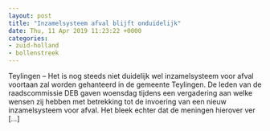 ```yaml
---
layout: post
title: "Inzamelsysteem afval blijft onduidelijk"
date: Thu, 11 Apr 2019 11:23:22 +0000
categories: 
- zuid-holland 
- bollenstreek 
---
```


Teylingen &#8211; Het is nog steeds niet duidelijk wel inzamelsysteem voor afval voortaan zal worden gehanteerd in de gemeente Teylingen. De leden van de raadscommissie DEB gaven woensdag tijdens een vergadering aan welke wensen zij hebben met betrekking tot de invoering van een nieuw inzamelsysteem voor afval. Het bleek echter dat de meningen hierover ver [&#8230;]
